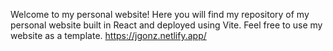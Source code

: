 Welcome to my personal website! Here you will find my repository of my personal website built in React and deployed using Vite. Feel free to use my website as a template. 
https://jgonz.netlify.app/
